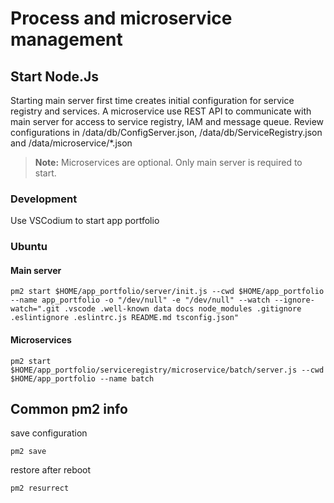 # Process and microservice management

## Start Node.Js
    
Starting main server first time creates initial configuration for service registry and services.
A microservice use REST API to communicate with main server for access to service registry, IAM and message queue.
Review configurations in /data/db/ConfigServer.json, /data/db/ServiceRegistry.json and /data/microservice/*.json

> **Note:** Microservices are optional. Only main server is required to start.

### Development

Use VSCodium to start app portfolio

### Ubuntu

#### Main server

```
pm2 start $HOME/app_portfolio/server/init.js --cwd $HOME/app_portfolio --name app_portfolio -o "/dev/null" -e "/dev/null" --watch --ignore-watch=".git .vscode .well-known data docs node_modules .gitignore .eslintignore .eslintrc.js README.md tsconfig.json"
```
#### Microservices

```
pm2 start $HOME/app_portfolio/serviceregistry/microservice/batch/server.js --cwd $HOME/app_portfolio --name batch
```

## Common pm2 info

save configuration

```
pm2 save
```

restore after reboot

```
pm2 resurrect
```
